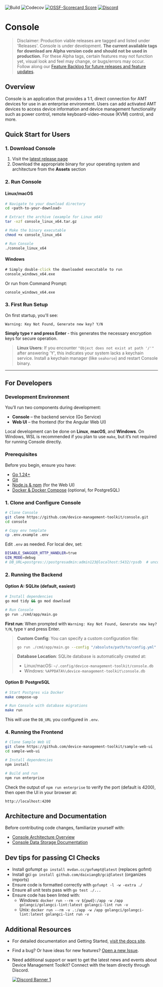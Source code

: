 ![Build](https://img.shields.io/github/actions/workflow/status/device-management-toolkit/console/ci.yml?style=for-the-badge&label=Build&logo=github)
![Codecov](https://img.shields.io/codecov/c/github/device-management-toolkit/console?style=for-the-badge&logo=codecov)
[![OSSF-Scorecard Score](https://img.shields.io/ossf-scorecard/github.com/device-management-toolkit/console?style=for-the-badge&label=OSSF%20Score)](https://api.securityscorecards.dev/projects/github.com/device-management-toolkit/console)
[![Discord](https://img.shields.io/discord/1063200098680582154?style=for-the-badge&label=Discord&logo=discord&logoColor=white&labelColor=%235865F2&link=https%3A%2F%2Fdiscord.gg%2FDKHeUNEWVH)](https://discord.gg/DKHeUNEWVH)

# Console

> Disclaimer: Production viable releases are tagged and listed under 'Releases'. Console is under development. **The current available tags for download are Alpha version code and should not be used in production.** For these Alpha tags, certain features may not function yet, visual look and feel may change, or bugs/errors may occur. Follow along our [Feature Backlog for future releases and feature updates](https://github.com/orgs/device-management-toolkit/projects/10).

## Overview

Console is an application that provides a 1:1, direct connection for AMT devices for use in an enterprise environment. Users can add activated AMT devices to access device information and device management functionality such as power control, remote keyboard-video-mouse (KVM) control, and more.

## Quick Start for Users

### 1. Download Console

1. Visit the [latest release page](https://github.com/device-management-toolkit/console/releases/latest)
2. Download the appropriate binary for your operating system and architecture from the **Assets** section

### 2. Run Console

#### Linux/macOS
```sh
# Navigate to your download directory
cd <path-to-your-download>

# Extract the archive (example for Linux x64)
tar -xzf console_linux_x64.tar.gz

# Make the binary executable
chmod +x console_linux_x64

# Run Console
./console_linux_x64
```

#### Windows
```cmd
# Simply double-click the downloaded executable to run
console_windows_x64.exe
```

Or run from Command Prompt:
```cmd
console_windows_x64.exe
```


### 3. First Run Setup

On first startup, you'll see:
```
Warning: Key Not Found, Generate new key? Y/N
```

**Simply type `Y` and press Enter** - this generates the necessary encryption keys for secure operation.


> **Linux Users**: If you encounter `"Object does not exist at path '/'"` after answering 'Y', this indicates your system lacks a keychain service. Install a keychain manager (like `seahorse`) and restart Console binary.

---

## For Developers

### Development Environment

You’ll run two components during development:

- **Console** – the backend service (Go Service)  
- **Web UI** – the frontend (for the Angular Web UI)

Local development can be done on **Linux**, **macOS**, and **Windows**. On Windows, WSL is recommended if you plan to use `make`, but it’s not required for running Console directly.

### Prerequisites

Before you begin, ensure you have:
- [Go 1.24+](https://go.dev/dl/)
- [Git](https://git-scm.com/downloads)
- [Node.js & npm](https://nodejs.org/) (for the Web UI)
- [Docker & Docker Compose](https://docs.docker.com/get-docker/) (optional, for PostgreSQL)

### 1. Clone and Configure Console

```sh
# Clone Console
git clone https://github.com/device-management-toolkit/console.git
cd console

# Copy env template
cp .env.example .env
```

Edit `.env` as needed. For local dev, set:

```sh
DISABLE_SWAGGER_HTTP_HANDLER=true
GIN_MODE=debug
# DB_URL=postgres://postgresadmin:admin123@localhost:5432/rpsdb  # uncomment for Postgres
```

### 2. Running the Backend

#### Option A: SQLite (default, easiest)

```sh
# Install dependencies
go mod tidy && go mod download

# Run Console
go run ./cmd/app/main.go
```

**First run**: When prompted with `Warning: Key Not Found, Generate new key? Y/N`, type `Y` and press Enter.

> **Custom Config**: You can specify a custom configuration file:
> ```sh
> go run ./cmd/app/main.go --config "/absolute/path/to/config.yml"
> ```

> **Database Location**: SQLite database is automatically created at:
> - Linux/macOS: `~/.config/device-management-toolkit/console.db`
> - Windows: `%APPDATA%\device-management-toolkit\console.db`

#### Option B: PostgreSQL

```sh
# Start Postgres via Docker
make compose-up

# Run Console with database migrations
make run
```

This will use the `DB_URL` you configured in `.env`.

### 4. Running the Frontend

```sh
# Clone Sample Web UI
git clone https://github.com/device-management-toolkit/sample-web-ui
cd sample-web-ui

# Install dependencies
npm install

# Build and run
npm run enterprise
```

Check the output of `npm run enterprise` to verify the port (default is 4200), then open the UI in your browser at:

```
http://localhost:4200
```

## Architecture and Documentation

Before contributing code changes, familiarize yourself with:

- [Console Architecture Overview](https://github.com/device-management-toolkit/console/wiki/Architecture-Overview)
- [Console Data Storage Documentation](https://github.com/device-management-toolkit/console/wiki/Console-Data-Storage)

## Dev tips for passing CI Checks

- Install gofumpt `go install mvdan.cc/gofumpt@latest` (replaces gofmt)
- Install gci `go install github.com/daixiang0/gci@latest` (organizes imports)
- Ensure code is formatted correctly with `gofumpt -l -w -extra ./`
- Ensure all unit tests pass with `go test ./...`
- Ensure code has been linted with:
  - Windows: `docker run --rm -v ${pwd}:/app -w /app golangci/golangci-lint:latest golangci-lint run -v`
  - Unix: `docker run --rm -v .:/app -w /app golangci/golangci-lint:latest golangci-lint run -v`


## Additional Resources

- For detailed documentation and Getting Started, [visit the docs site](https://device-management-toolkit.github.io/docs).

<!-- - Looking to contribute? [Find more information here about contribution guidelines and practices](.\CONTRIBUTING.md). -->

- Find a bug? Or have ideas for new features? [Open a new Issue](https://github.com/device-management-toolkit/console/issues).

- Need additional support or want to get the latest news and events about Device Management Toolkit? Connect with the team directly through Discord.

    [![Discord Banner 1](https://discordapp.com/api/guilds/1063200098680582154/widget.png?style=banner2)](https://discord.gg/DKHeUNEWVH)
